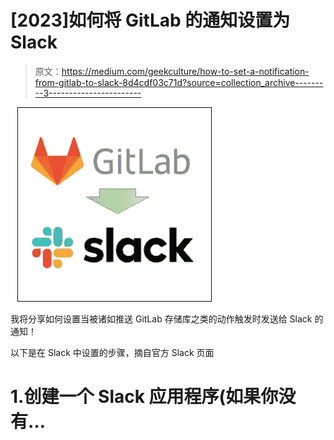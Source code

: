 # [2023]如何将 GitLab 的通知设置为 Slack

> 原文：<https://medium.com/geekculture/how-to-set-a-notification-from-gitlab-to-slack-8d4cdf03c71d?source=collection_archive---------3----------------------->

![](img/a499d5a1f727696b9ff2514175382091.png)

我将分享如何设置当被诸如推送 GitLab 存储库之类的动作触发时发送给 Slack 的通知！

以下是在 Slack 中设置的步骤，摘自官方 Slack 页面

# 1.创建一个 Slack 应用程序(如果你没有…